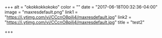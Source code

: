 +++
alt = "okokkokkokoko"
color = ""
date = "2017-06-18T00:32:36-04:00"
image = "maxresdefault.png"
link1 = "https://i.ytimg.com/vi/CCcnO8piIj4/maxresdefault.jpg"
link2 = "https://i.ytimg.com/vi/CCcnO8piIj4/maxresdefault.jpg"
title = "test2"

+++

